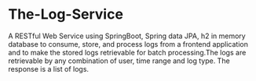 # The-Log-Service
A RESTful Web Service using SpringBoot, Spring data JPA, h2 in memory database to consume, store, and process logs from a frontend application and to make the stored logs retrievable for batch processing.The logs are retrievable by any combination of user, time range and log type. The response is a list of logs. 
